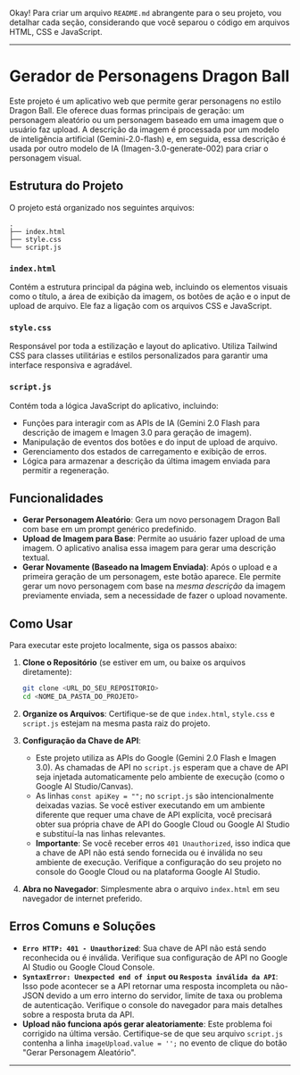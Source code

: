 Okay! Para criar um arquivo `README.md` abrangente para o seu projeto, vou detalhar cada seção, considerando que você separou o código em arquivos HTML, CSS e JavaScript.

---

# Gerador de Personagens Dragon Ball

Este projeto é um aplicativo web que permite gerar personagens no estilo Dragon Ball. Ele oferece duas formas principais de geração: um personagem aleatório ou um personagem baseado em uma imagem que o usuário faz upload. A descrição da imagem é processada por um modelo de inteligência artificial (Gemini-2.0-flash) e, em seguida, essa descrição é usada por outro modelo de IA (Imagen-3.0-generate-002) para criar o personagem visual.

## Estrutura do Projeto

O projeto está organizado nos seguintes arquivos:

```
.
├── index.html
├── style.css
└── script.js
```

### `index.html`

Contém a estrutura principal da página web, incluindo os elementos visuais como o título, a área de exibição da imagem, os botões de ação e o input de upload de arquivo. Ele faz a ligação com os arquivos CSS e JavaScript.

### `style.css`

Responsável por toda a estilização e layout do aplicativo. Utiliza Tailwind CSS para classes utilitárias e estilos personalizados para garantir uma interface responsiva e agradável.

### `script.js`

Contém toda a lógica JavaScript do aplicativo, incluindo:

- Funções para interagir com as APIs de IA (Gemini 2.0 Flash para descrição de imagem e Imagen 3.0 para geração de imagem).
- Manipulação de eventos dos botões e do input de upload de arquivo.
- Gerenciamento dos estados de carregamento e exibição de erros.
- Lógica para armazenar a descrição da última imagem enviada para permitir a regeneração.

## Funcionalidades

- **Gerar Personagem Aleatório**: Gera um novo personagem Dragon Ball com base em um prompt genérico predefinido.
- **Upload de Imagem para Base**: Permite ao usuário fazer upload de uma imagem. O aplicativo analisa essa imagem para gerar uma descrição textual.
- **Gerar Novamente (Baseado na Imagem Enviada)**: Após o upload e a primeira geração de um personagem, este botão aparece. Ele permite gerar um novo personagem com base na *mesma descrição* da imagem previamente enviada, sem a necessidade de fazer o upload novamente.

## Como Usar

Para executar este projeto localmente, siga os passos abaixo:

1. **Clone o Repositório** (se estiver em um, ou baixe os arquivos diretamente):

    ```bash
    git clone <URL_DO_SEU_REPOSITORIO>
    cd <NOME_DA_PASTA_DO_PROJETO>
    ```

2. **Organize os Arquivos**: Certifique-se de que `index.html`, `style.css` e `script.js` estejam na mesma pasta raiz do projeto.
3. **Configuração da Chave de API**:
    - Este projeto utiliza as APIs do Google (Gemini 2.0 Flash e Imagen 3.0). As chamadas de API no `script.js` esperam que a chave de API seja injetada automaticamente pelo ambiente de execução (como o Google AI Studio/Canvas).
    - As linhas `const apiKey = "";` no `script.js` são intencionalmente deixadas vazias. Se você estiver executando em um ambiente diferente que requer uma chave de API explícita, você precisará obter sua própria chave de API do Google Cloud ou Google AI Studio e substituí-la nas linhas relevantes.
    - **Importante**: Se você receber erros `401 Unauthorized`, isso indica que a chave de API não está sendo fornecida ou é inválida no seu ambiente de execução. Verifique a configuração do seu projeto no console do Google Cloud ou na plataforma Google AI Studio.
4. **Abra no Navegador**: Simplesmente abra o arquivo `index.html` em seu navegador de internet preferido.

## Erros Comuns e Soluções

- **`Erro HTTP: 401 - Unauthorized`**: Sua chave de API não está sendo reconhecida ou é inválida. Verifique sua configuração de API no Google AI Studio ou Google Cloud Console.
- **`SyntaxError: Unexpected end of input` ou `Resposta inválida da API`**: Isso pode acontecer se a API retornar uma resposta incompleta ou não-JSON devido a um erro interno do servidor, limite de taxa ou problema de autenticação. Verifique o console do navegador para mais detalhes sobre a resposta bruta da API.
- **Upload não funciona após gerar aleatoriamente**: Este problema foi corrigido na última versão. Certifique-se de que seu arquivo `script.js` contenha a linha `imageUpload.value = '';` no evento de clique do botão "Gerar Personagem Aleatório".

---
